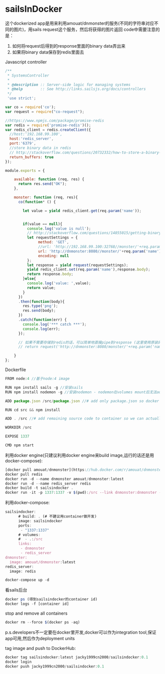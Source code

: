 # sailsInDocker

这个dockerized app是用来利用amouat/dnmonster的服务(不同的字符串对应不同的图片)，用sails request这个服务，然后将获得的图片返回
code中需要注意的是：

1. 如何将request后得到的response里面的binary data弄出来
2. 如果将binary data保存到redis里面去

Javascript controller

```javascript
/**
 * SystemsController
 *
 * @description :: Server-side logic for managing systems
 * @help        :: See http://links.sailsjs.org/docs/controllers
 */
 'use strict';

var co = require('co');
var request = require("co-request");

//https://www.npmjs.com/package/promise-redis
var redis = require('promise-redis')();
var redis_client = redis.createClient({
  //host:'192.168.99.100',
  host:'redis_server',
  port:'6379',
  //store binary data in redis
  // http://stackoverflow.com/questions/20732332/how-to-store-a-binary-object-in-redis-using
  return_buffers: true
});

module.exports = {

    available: function (req, res) {
      return res.send("OK");
    },

    monster: function (req, res){
      co(function* () {

        let value = yield redis_client.get(req.param('name'));


        if(value == null){
          console.log('value is null');
          // http://stackoverflow.com/questions/14855015/getting-binary-content-in-node-js-using-request
          let requestSettings = {
               method: 'GET',
               //url: 'http://192.168.99.100:32768//monster/'+req.param('name')+'?size=80',
               url: 'http://dnmonster:8080//monster/'+req.param('name')+'?size=80',
               encoding: null
          };
          let response = yield request(requestSettings);
          yield redis_client.set(req.param('name'),response.body);
          return response.body;
        }else{
          console.log('value: ',value);
          return value;
        }
      })
      .then(function(body){
        res.type('png');
        res.send(body);
      })
      .catch(function(err) {
        console.log('*** catch ***');
        console.log(err);
      });

      // 如果不需要存储到redis的话，可以简单地直接pipe到response (这里使用原装的request)
      // return request('http://dnmonster:8080/monster/'+req.param('name')+'?size=80').pipe(res);

    }
};
```

Dockerfile
```javascript
FROM node:4 //基于node:4 image

RUN npm install sails -g //安装sails
RUN npm install nodemon -g //安装nodemon - nodemon在volumes mount后无法auto-refresh(http://www.ybrikman.com/writing/2015/05/19/docker-osx-dev/)

ADD package.json /src/package.json //# add only package.json so docker uses the cache to build image except when a dependency has changed

RUN cd src && npm install

ADD . /src //# add remaining source code to container so we can actually run the app

WORKDIR /src

EXPOSE 1337

CMD npm start
```

利用docker engine(只建议利用docker engine来build image,运行的话还是用docker-compose):
```javascript
[docker pull amouat/dnmonster](https://hub.docker.com/r/amouat/dnmonster/)
docker pull redis
docker run -d --name dnmonster amouat/dnmonster:latest
docker run -d --name redis_server redis
docker build -t sailsindocker .
docker run -it -p 1337:1337 -v $(pwd):/src --link dnmonster:dnmonster --link redis:redis_server --rm sailsindocker
```

利用docker-compose: 

```javascript
sailsindocker:
      # build: . (# 不建议用container做开发)
      image: sailsindocker
      ports:
       - "1337:1337"
      # volumes:
      #  - .:/src
      links:
       - dnmonster
       - redis_server
dnmonster:
  image: amouat/dnmonster:latest
redis_server:
  image: redis
```

```javascript
docker-compose up -d
```

看sails后台
```javascript
docker ps (得到sailsindocker的container id)
docker logs -f [container id]
```

stop and remove all containers
```javascript
docker rm --force $(docker ps -aq)
```

p.s.developers不一定要在docker里开发,docker可以作为integration tool,保证app可用,然后作为deployment units

tag image and push to DockerHub:
```javascript
docker tag sailsindocker:latest jacky1999cn2000/sailsindocker:0.1
docker login
docker push jacky1999cn2000/sailsindocker:0.1
```
